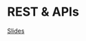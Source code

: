 # REST & APIs
[Slides](https://www.icloud.com/keynote/000YgIlw-CJx7sMM56Nf-YNBQ#Code_301_-_Class_12)
